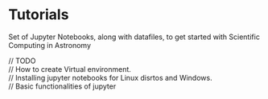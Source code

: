 # Tutorials
Set of Jupyter Notebooks, along with datafiles, to get started with Scientific Computing in Astronomy


// TODO  
// How to create Virtual environment.  
// Installing jupyter notebooks for Linux disrtos and Windows.  
// Basic functionalities of jupyter  
